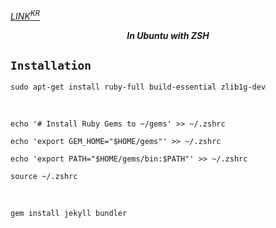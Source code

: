 [*LINK<sup>KR</sup>*](https://jekyllrb-ko.github.io/)

<p align="center"><b><i>In Ubuntu with ZSH</i></b></p>

## ```Installation```

```shell
sudo apt-get install ruby-full build-essential zlib1g-dev
```
<Br>

```shell
echo '# Install Ruby Gems to ~/gems' >> ~/.zshrc
```
```shell
echo 'export GEM_HOME="$HOME/gems"' >> ~/.zshrc
```
```shell
echo 'export PATH="$HOME/gems/bin:$PATH"' >> ~/.zshrc
```
```shell
source ~/.zshrc
```
<Br>

```shell
gem install jekyll bundler
```
